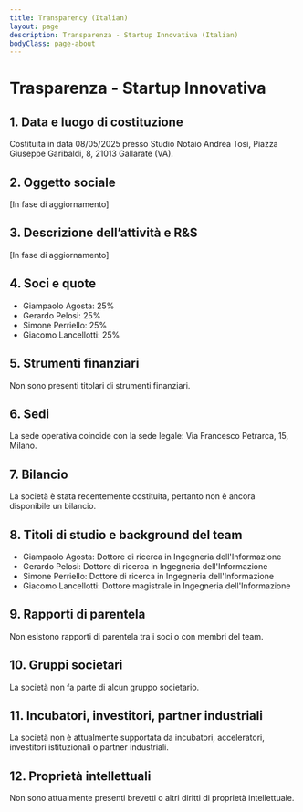 ```yaml
---
title: Transparency (Italian)
layout: page
description: Transparenza - Startup Innovativa (Italian)
bodyClass: page-about
---
```

  <h1>Trasparenza - Startup Innovativa</h1>

  <section>
    <h2>1. Data e luogo di costituzione</h2>
    <p>Costituita in data 08/05/2025 presso Studio Notaio Andrea Tosi, Piazza Giuseppe Garibaldi, 8, 21013 Gallarate (VA).</p>
  </section>

  <section>
    <h2>2. Oggetto sociale</h2>
    <p>[In fase di aggiornamento]</p>
  </section>

  <section>
    <h2>3. Descrizione dell’attività e R&S</h2>
    <p>[In fase di aggiornamento]</p>
  </section>

  <section>
    <h2>4. Soci e quote</h2>
    <ul>
      <li>Giampaolo Agosta: 25%</li>
      <li>Gerardo Pelosi: 25%</li>
      <li>Simone Perriello: 25%</li>
      <li>Giacomo Lancellotti: 25%</li>
    </ul>
  </section>

  <section>
    <h2>5. Strumenti finanziari</h2>
    <p>Non sono presenti titolari di strumenti finanziari.</p>
  </section>

  <section>
    <h2>6. Sedi</h2>
    <p>La sede operativa coincide con la sede legale: Via Francesco Petrarca, 15, Milano.</p>
  </section>

  <section>
    <h2>7. Bilancio</h2>
    <p>La società è stata recentemente costituita, pertanto non è ancora disponibile un bilancio.</p>
  </section>

  <section>
    <h2>8. Titoli di studio e background del team</h2>
    <ul>
      <li>Giampaolo Agosta: Dottore di ricerca in Ingegneria dell'Informazione</li>
      <li>Gerardo Pelosi: Dottore di ricerca in Ingegneria dell'Informazione</li>
      <li>Simone Perriello: Dottore di ricerca in Ingegneria dell'Informazione</li>
      <li>Giacomo Lancellotti: Dottore magistrale in Ingegneria dell'Informazione</li>
    </ul>
  </section>

  <section>
    <h2>9. Rapporti di parentela</h2>
    <p>Non esistono rapporti di parentela tra i soci o con membri del team.</p>
  </section>

  <section>
    <h2>10. Gruppi societari</h2>
    <p>La società non fa parte di alcun gruppo societario.</p>
  </section>

  <section>
    <h2>11. Incubatori, investitori, partner industriali</h2>
    <p>La società non è attualmente supportata da incubatori, acceleratori, investitori istituzionali o partner industriali.</p>
  </section>

  <section>
    <h2>12. Proprietà intellettuali</h2>
    <p>Non sono attualmente presenti brevetti o altri diritti di proprietà intellettuale.</p>
  </section>
